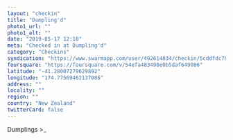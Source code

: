 ```yaml
---
layout: "checkin"
title: "Dumpling'd"
photo1_url: ""
photo1_alt: ""
date: "2019-05-17 12:18"
meta: "Checked in at Dumpling'd"
category: "Checkins"
syndication: "https://www.swarmapp.com/user/492614834/checkin/5cddfdc7838e59002cef49bc"
foursquare: "https://foursquare.com/v/54efa483498e0b5daf649086"
latitude: "-41.28007279629892"
longitude: "174.77569462137086"
address: ""
locality: ""
region: ""
country: "New Zealand"
twitterCard: false
---
```

Dumplings >_
